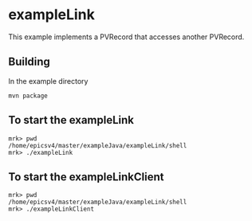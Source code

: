 # exampleLink

This example implements a PVRecord that accesses another PVRecord.

## Building

In the example directory

    mvn package


## To start the exampleLink

    mrk> pwd
    /home/epicsv4/master/exampleJava/exampleLink/shell
    mrk> ./exampleLink

## To start the exampleLinkClient
 
    mrk> pwd
    /home/epicsv4/master/exampleJava/exampleLink/shell
    mrk> ./exampleLinkClient


